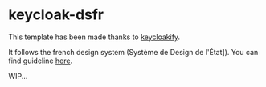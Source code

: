 # keycloak-dsfr

This template has been made thanks to [keycloakify](https://github.com/InseeFrLab/keycloakify).

It follows the french design system (Système de Design de l'État]). You can find guideline [here](https://gouvfr.atlassian.net/wiki/spaces/DB/overview?homepageId=145359476).

WIP...
